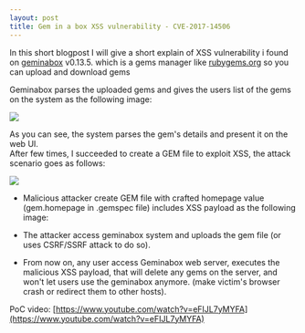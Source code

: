 ```yaml
---
layout: post
title: Gem in a box XSS vulnerability - CVE-2017-14506
---
```


In this short blogpost I will give a short explain of XSS vulnerability i found on [geminabox](https://github.com/geminabox/geminabox) v0.13.5. which is a gems manager like [rubygems.org](http://rubygems.org/) so you can upload and download gems

Geminabox parses the uploaded gems and gives the users list of the gems on the system as the following image:  
  
  

[![](https://1.bp.blogspot.com/-8SC1-3gwyN0/Wb-BDMAAHJI/AAAAAAAAY5s/es2sjYrk94gscRClI-5rWCoypIKWq0luACLcBGAs/s320/Screenshot%2Bfrom%2B2017-09-18%2B11-17-04.png)](https://1.bp.blogspot.com/-8SC1-3gwyN0/Wb-BDMAAHJI/AAAAAAAAY5s/es2sjYrk94gscRClI-5rWCoypIKWq0luACLcBGAs/s1600/Screenshot%2Bfrom%2B2017-09-18%2B11-17-04.png)

As you can see, the system parses the gem's details and present it on the web UI.  
After few times, I succeeded to create a GEM file to exploit XSS, the attack scenario goes as follows:  
  
  

[![](https://1.bp.blogspot.com/-Wlzz0aIqy6s/Wb-Cb98PuAI/AAAAAAAAY58/1adQ43_OErsViSFzV8lBc8De5OJUaIgNQCLcBGAs/s320/Screenshot%2Bfrom%2B2017-09-18%2B11-23-01.png)](https://1.bp.blogspot.com/-Wlzz0aIqy6s/Wb-Cb98PuAI/AAAAAAAAY58/1adQ43_OErsViSFzV8lBc8De5OJUaIgNQCLcBGAs/s1600/Screenshot%2Bfrom%2B2017-09-18%2B11-23-01.png)

  
  
  
  
  

*   Malicious attacker create GEM file with crafted homepage value (gem.homepage in .gemspec file) includes XSS payload as the following image:

*   The attacker access geminabox system and uploads the gem file (or uses CSRF/SSRF attack to do so). 

*   From now on, any user access Geminabox web server, executes the malicious XSS payload, that will delete any gems on the server, and won't let users use the geminabox anymore. (make victim's browser crash or redirect them to other hosts).

  
PoC video: 
[https://www.youtube.com/watch?v=eFIJL7yMYFA](https://www.youtube.com/watch?v=eFIJL7yMYFA)
